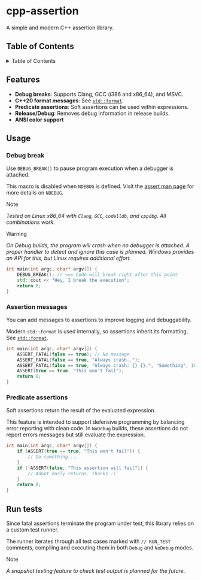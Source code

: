 <!-- vim: set foldlevel=3 nowrap: -->

# cpp-assertion

A simple and modern C++ assertion library.

## Table of Contents

<details>

<summary>Table of Contents</summary>

1. [Features](#features)
2. [Usage](#usage)
3. [Run tests](#run-tests)

</details>

## Features

- **Debug breaks**: Supports Clang, GCC (i386 and x86_64), and MSVC.
- **C++20 format messages**: See [`std::format`](https://en.cppreference.com/w/cpp/utility/format/format).
- **Predicate assertions**: Soft assertions can be used within expressions.
- **Release/Debug**: Removes debug information in release builds.
- **ANSI color support**

## Usage

### Debug break

Use `DEBUG_BREAK()` to pause program execution when a debugger is attached.

This macro is disabled when `NDEBUG` is defined. Visit the [assert man page](https://man7.org/linux/man-pages/man0/assert.h.0p.html) for more details on `NDEBUG`.

> [!NOTE]
> *Tested on Linux x86_64 with `Clang`, `GCC`, `codelldb`, and `cppdbg`. All combinations work.*

> [!WARNING]
> *On Debug builds, the program will crash when no debugger is attached. A proper handler to detect
> and ignore this case is planned. Windows provides an API for this, but Linux requires additional
> effort.*

```cpp
int main(int argc, char* argv[]) {
    DEBUG_BREAK(); // <== Code will break right after this point
    std::cout << "Hey, I break the execution";
    return 0;
}
```

### Assertion messages

You can add messages to assertions to improve logging and debuggability.

Modern `std::format` is used internally, so assertions inherit its formatting. See [`std::format`](https://en.cppreference.com/w/cpp/utility/format/format).

```cpp
int main(int argc, char* argv[]) {
    ASSERT_FATAL(false == true); // No message
    ASSERT_FATAL(false == true, "Always crash..");
    ASSERT_FATAL(false == true, "Always crash: {} {}.", "Something", 10);
    ASSERT(true == true, "This won't fail");
    return 0;
}
```

### Predicate assertions

Soft assertions return the result of the evaluated expression.

This feature is intended to support defensive programming by balancing error reporting with clean code.
In `NoDebug` builds, these assertions do not report errors messages but still evaluate the expression.

```cpp
int main(int argc, char* argv[]) {
    if (ASSERT(true == true, "This won't fail")) {
        // Do something ...
    }
    if (!ASSERT(false, "This assertion will fail")) {
        // Adopt early returns. Thanks :)
    }
    return 0;
}
```

## Run tests

Since fatal assertions terminate the program under test, this library relies on a custom test runner.

The runner iterates through all test cases marked with `// RUN_TEST` comments, compiling and executing them in both `Debug` and `NoDebug` modes.

> [!NOTE]
> *A snapshot testing feature to check test output is planned for the future.*
